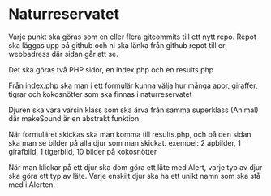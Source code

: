 # Naturreservatet

Varje punkt ska göras som en eller flera gitcommits till ett nytt repo. Repot ska läggas upp på
github och ni ska länka från github repot till er webbadress där sidan går att se.

Det ska göras två PHP sidor, en index.php och en results.php

Från index.php ska man i ett formulär kunna välja hur många apor, giraffer, tigrar och
kokosnötter som ska finnas i naturreservatet

Djuren ska vara varsin klass som ska ärva från samma superklass (Animal) där makeSound är
en abstrakt funktion.

När formuläret skickas ska man komma till results.php, och på den sidan ska man se bilder på
alla djur som man skickat.
exempel: 2 apbilder, 1 girafbild, 1 tigerbild, 10 bilder på kokosnötter

När man klickar på ett djur ska dom göra ett läte med Alert, varje typ av djur ska göra ett typ av
läte.
Varje enskilt djur ska ha ett unikt namn som ska stå med i Alerten.
